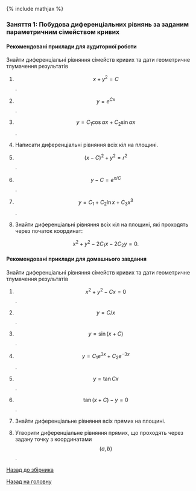 {% include mathjax %}

### Заняття 1: Побудова диференціальних рівнянь за заданим параметричним сімейством кривих

#### Рекомендовані приклади для аудиторної роботи

Знайти диференціальні рівняння сімейств кривих та дати геометричне тлумачення результатів

1. $$x + y^2 =C$$. 

2. $$y = e^{C x}$$. 

3. $$y = C_1 \cos \alpha x + C_2 \sin \alpha x$$.

4. Написати диференціальні рівняння всіх кіл на площині.

5. $$(x - C)^2 + y^2 = r^2$$.

6. $$y - C = e^{x / C}$$.

7. $$y = C_1 + C_2 \ln x + C_3 x^3$$.

8. Знайти диференціальні рівняння всіх кіл на площині, які проходять через початок координат:

	$$
	x^2 + y^2 - 2 C_1 x - 2 C_2 y = 0.
	$$

#### Рекомендовані приклади для домашнього завдання

Знайти диференціальні рівняння сімейств кривих та дати геометричне тлумачення результатів

1. $$x^2 + y^2 - C x = 0$$.

2. $$y = C / x$$.

3. $$y = \sin (x + C)$$.

4. $$y = C_1 e^{3x} + C_2 e^{-3x}$$.

5. $$y = \tan C x$$.

6. $$\tan (x + C) - y = 0$$.

7. Знайти диференціальне рівняння всіх прямих на площині.

8. Утворити диференціальне рівняння прямих, що проходять через задану точку з координатами $$(а, b)$$.

[Назад до збірника](README.md)

[Назад на головну](../README.md)
